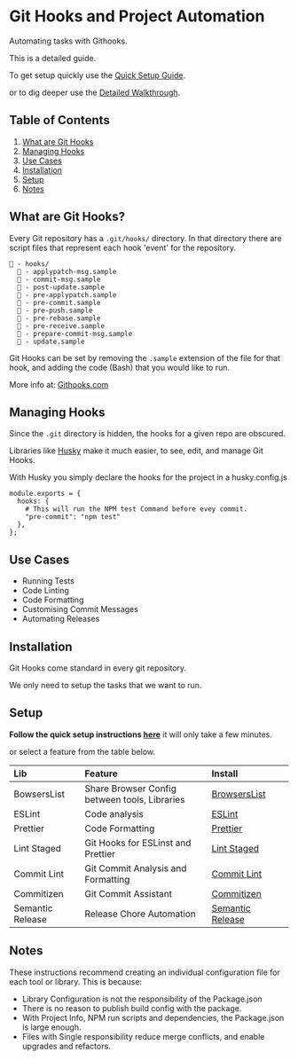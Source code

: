 # Git Hooks and Project Automation

Automating tasks with Githooks.

This is a detailed guide.

To get setup quickly use the [Quick Setup Guide](./githooks-automation/quick-setup.md).

or to dig deeper use the [Detailed Walkthrough](./githooks-automation/detailed-walkthrough.md).

## Table of Contents

1. [What are Git Hooks](#what-are-git-hooks)
2. [Managing Hooks](#managing-hooks)
3. [Use Cases](#use-cases)
4. [Installation](#installation)
5. [Setup](#setup)
6. [Notes](#notes)

## What are Git Hooks?

Every Git repository has a ```.git/hooks/``` directory. In that directory there are script files that represent each hook 'event' for the repository.

```
📁 - hooks/
  📄 - applypatch-msg.sample
  📄 - commit-msg.sample
  📄 - post-update.sample
  📄 - pre-applypatch.sample
  📄 - pre-commit.sample
  📄 - pre-push.sample
  📄 - pre-rebase.sample
  📄 - pre-receive.sample
  📄 - prepare-commit-msg.sample
  📄 - update.sample
```

Git Hooks can be set by removing the ```.sample``` extension of the file for that hook, and adding the code (Bash) that you would like to run.

More info at: [Githooks.com](https://githooks.com/)

## Managing Hooks

Since the ```.git``` directory is hidden, the hooks for a given repo are obscured.

Libraries like [Husky](https://github.com/typicode/husky) make it much easier, to see, edit, and manage Git Hooks.

With Husky you simply declare the hooks for the project in a husky.config.js
```
module.exports = {
  hooks: {
    # This will run the NPM test Command before evey commit.
    "pre-commit": "npm test"
  },
};
```

## Use Cases

- Running Tests
- Code Linting
- Code Formatting
- Customising Commit Messages
- Automating Releases

## Installation

  Git Hooks come standard in every git repository.

  We only need to setup the tasks that we want to run.

## Setup

  __Follow the quick setup instructions [here](./githooks-automation/quick-setup.md)__ it will only take a few minutes.

  or select a feature from the table below.

  | Lib  | Feature | Install|        |
  |:---- |:------- |:-------|:------:|
  | BowsersList | Share Browser Config between tools, Libraries | [BrowsersList](./githooks-automation/detailed-walkthrough.md#browserslist) |
  | ESLint | Code analysis | [ESLint](./githooks-automation/detailed-walkthrough.md#eslint) |
  | Prettier | Code Formatting | [Prettier](./githooks-automation/detailed-walkthrough.md#prettier) |
  | Lint Staged | Git Hooks for ESLinst and Prettier | [Lint Staged](./githooks-automation/detailed-walkthrough.md#prettier-git-hooks) |
  | Commit Lint | Git Commit Analysis and Formatting | [Commit Lint](./githooks-automation/detailed-walkthrough.md#commit-lint) |
  | Commitizen | Git Commit Assistant | [Commitizen](./githooks-automation/detailed-walkthrough.md#commitizen) |
  | Semantic Release | Release Chore Automation | [Semantic Release](./githooks-automation/detailed-walkthrough.md#semantic-release) |


## Notes

  These instructions recommend creating an individual configuration file for each tool or library. This is because:

  - Library Configuration is not the responsibility of the Package.json
  - There is no reason to publish build config with the package.
  - With Project Info, NPM run scripts and dependencies, the Package.json is large enough.
  - Files with Single responsibility reduce merge conflicts, and enable upgrades and refactors.

